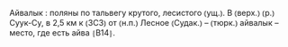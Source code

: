 ---
---

Айвалык
: поляны по тальвегу крутого, лесистого ⦅ущ.⦆. В ⦅верх.⦆ ⦅р.⦆ Суук-Су, в 2,5 км к ⦅ЗСЗ⦆ от ⦅н.п.⦆ Лесное ⦅Судак.⦆ – ⦅тюрк.⦆ айвалык – место, где есть айва ⦃В14⦄.
